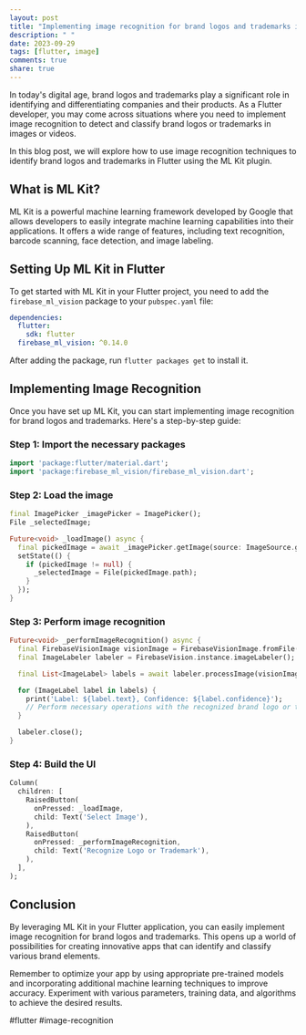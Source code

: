 ```yaml
---
layout: post
title: "Implementing image recognition for brand logos and trademarks in Flutter"
description: " "
date: 2023-09-29
tags: [flutter, image]
comments: true
share: true
---
```


In today's digital age, brand logos and trademarks play a significant role in identifying and differentiating companies and their products. As a Flutter developer, you may come across situations where you need to implement image recognition to detect and classify brand logos or trademarks in images or videos.

In this blog post, we will explore how to use image recognition techniques to identify brand logos and trademarks in Flutter using the ML Kit plugin.

## What is ML Kit?

ML Kit is a powerful machine learning framework developed by Google that allows developers to easily integrate machine learning capabilities into their applications. It offers a wide range of features, including text recognition, barcode scanning, face detection, and image labeling.

## Setting Up ML Kit in Flutter

To get started with ML Kit in your Flutter project, you need to add the `firebase_ml_vision` package to your `pubspec.yaml` file:

```yaml
dependencies:
  flutter:
    sdk: flutter
  firebase_ml_vision: ^0.14.0
```

After adding the package, run `flutter packages get` to install it.

## Implementing Image Recognition

Once you have set up ML Kit, you can start implementing image recognition for brand logos and trademarks. Here's a step-by-step guide:

### Step 1: Import the necessary packages

```dart
import 'package:flutter/material.dart';
import 'package:firebase_ml_vision/firebase_ml_vision.dart';
```

### Step 2: Load the image

```dart
final ImagePicker _imagePicker = ImagePicker();
File _selectedImage;

Future<void> _loadImage() async {
  final pickedImage = await _imagePicker.getImage(source: ImageSource.gallery);
  setState(() {
    if (pickedImage != null) {
      _selectedImage = File(pickedImage.path);
    }
  });
}
```

### Step 3: Perform image recognition

```dart
Future<void> _performImageRecognition() async {
  final FirebaseVisionImage visionImage = FirebaseVisionImage.fromFile(_selectedImage);
  final ImageLabeler labeler = FirebaseVision.instance.imageLabeler();

  final List<ImageLabel> labels = await labeler.processImage(visionImage);

  for (ImageLabel label in labels) {
    print('Label: ${label.text}, Confidence: ${label.confidence}');
    // Perform necessary operations with the recognized brand logo or trademark
  }

  labeler.close();
}
```

### Step 4: Build the UI

```dart
Column(
  children: [
    RaisedButton(
      onPressed: _loadImage,
      child: Text('Select Image'),
    ),
    RaisedButton(
      onPressed: _performImageRecognition,
      child: Text('Recognize Logo or Trademark'),
    ),
  ],
);
```

## Conclusion

By leveraging ML Kit in your Flutter application, you can easily implement image recognition for brand logos and trademarks. This opens up a world of possibilities for creating innovative apps that can identify and classify various brand elements. 

Remember to optimize your app by using appropriate pre-trained models and incorporating additional machine learning techniques to improve accuracy. Experiment with various parameters, training data, and algorithms to achieve the desired results.

#flutter #image-recognition